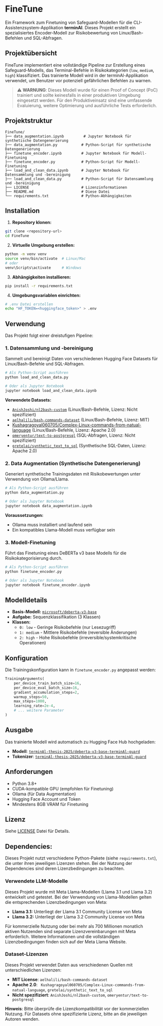 # FineTune

Ein Framework zum Finetuning von Safeguard-Modellen für die CLI-Assistenzsystem-Applikation **terminAl**. Dieses Projekt erstellt ein spezialisiertes Encoder-Modell zur Risikobewertung von Linux/Bash-Befehlen und SQL-Abfragen.

## Projektübersicht

FineTune implementiert eine vollständige Pipeline zur Erstellung eines Safeguard-Modells, das Terminal-Befehle in Risikokategorien (`low`, `medium`, `high`) klassifiziert. Das trainierte Modell wird in der terminAl-Applikation verwendet, um Benutzer vor potenziell gefährlichen Befehlen zu warnen.

> ⚠️ **WARNUNG**: Dieses Modell wurde für einen Proof of Concept (PoC) trainiert und sollte keinesfalls in einer produktiven Umgebung eingesetzt werden. Für den Produktiveinsatz sind eine umfassende Evaluierung, weitere Optimierung und ausführliche Tests erforderlich.

## Projektstruktur

```
FineTune/
├── data_augmentation.ipynb         # Jupyter Notebook für synthetische Datengenerierung
├── data_augmentation.py           # Python-Script für synthetische Datengenerierung
├── finetune_encoder.ipynb         # Jupyter Notebook für Modell-Finetuning
├── finetune_encoder.py            # Python-Script für Modell-Finetuning
├── load_and_clean_data.ipynb      # Jupyter Notebook für Datensammlung und -bereinigung
├── load_and_clean_data.py         # Python-Script für Datensammlung und -bereinigung
├── LICENSE                        # Lizenzinformationen
├── README.md                      # Diese Datei
└── requirements.txt               # Python-Abhängigkeiten
```

## Installation

1. **Repository klonen:**
```bash
git clone <repository-url>
cd FineTune
```

2. **Virtuelle Umgebung erstellen:**
```bash
python -m venv venv
source venv/bin/activate  # Linux/Mac
# oder
venv\Scripts\activate     # Windows
```

3. **Abhängigkeiten installieren:**
```bash
pip install -r requirements.txt
```

4. **Umgebungsvariablen einrichten:**
```bash
# .env Datei erstellen
echo "HF_TOKEN=<huggingface_token>" > .env
```

## Verwendung

Das Projekt folgt einer dreistufigen Pipeline:

### 1. Datensammlung und -bereinigung

Sammelt und bereinigt Daten von verschiedenen Hugging Face Datasets für Linux/Bash-Befehle und SQL-Abfragen.

```bash
# Als Python-Script ausführen
python load_and_clean_data.py

# Oder als Jupyter Notebook
jupyter notebook load_and_clean_data.ipynb
```

**Verwendete Datasets:**
- [`AnishJoshi/nl2bash-custom`](https://huggingface.co/datasets/AnishJoshi/nl2bash-custom) (Linux/Bash-Befehle, Lizenz: Nicht spezifiziert)
- [`aelhalili/bash-commands-dataset`](https://huggingface.co/datasets/aelhalili/bash-commands-dataset) (Linux/Bash-Befehle, Lizenz: MIT)
- [Kushagragoyal060705/Complex-Linux-commands-from-natual-language](https://www.kaggle.com/datasets/kushagragoyal060705/complex-linux-commands-from-natual-language) (Linux/Bash-Befehle, Lizenz: Apache 2.0)
- [`omeryentur/text-to-postgresql`](https://huggingface.co/datasets/omeryentur/text-to-postgresql) (SQL-Abfragen, Lizenz: Nicht spezifiziert)
- [`gretelai/synthetic_text_to_sql`](https://huggingface.co/datasets/gretelai/synthetic_text_to_sql) (Synthetische SQL-Daten, Lizenz: Apache 2.0)

### 2. Data Augmentation (Synthetische Datengenerierung)

Generiert synthetische Trainingsdaten mit Risikobewertungen unter Verwendung von Ollama/Llama.

```bash
# Als Python-Script ausführen
python data_augmentation.py

# Oder als Jupyter Notebook
jupyter notebook data_augmentation.ipynb
```

**Voraussetzungen:**
- Ollama muss installiert und laufend sein
- Ein kompatibles Llama-Modell muss verfügbar sein

### 3. Modell-Finetuning

Führt das Finetuning eines DeBERTa v3 base Modells für die Risikokategorisierung durch.

```bash
# Als Python-Script ausführen
python finetune_encoder.py

# Oder als Jupyter Notebook
jupyter notebook finetune_encoder.ipynb
```

## Modelldetails

- **Basis-Modell:** [`microsoft/deberta-v3-base`](https://huggingface.co/microsoft/deberta-v3-base)
- **Aufgabe:** Sequenzklassifikation (3 Klassen)
- **Klassen:** 
  - `0: low` - Geringe Risikobefehle (nur Lesezugriff)
  - `1: medium` - Mittlere Risikobefehle (reversible Änderungen)
  - `2: high` - Hohe Risikobefehle (irreversible/systemkritische Operationen)

## Konfiguration

Die Trainingskonfiguration kann in `finetune_encoder.py` angepasst werden:

```python
TrainingArguments(
    per_device_train_batch_size=16,
    per_device_eval_batch_size=16,
    gradient_accumulation_steps=2,
    warmup_steps=50,
    max_steps=1000,
    learning_rate=2e-4,
    # ... weitere Parameter
)
```

## Ausgabe

Das trainierte Modell wird automatisch zu Hugging Face Hub hochgeladen:
- **Modell**: [`terminAl-thesis-2025/deberta-v3-base-terminAl-guard`](https://huggingface.co/terminAl-thesis-2025/deberta-v3-base-terminAl-guard)
- **Tokenizer**: [`terminAl-thesis-2025/deberta-v3-base-terminAl-guard`](https://huggingface.co/terminAl-thesis-2025/deberta-v3-base-terminAl-guard)


## Anforderungen

- Python 3.8+
- CUDA-kompatible GPU (empfohlen für Finetuning)
- Ollama (für Data Augmentation)
- Hugging Face Account und Token
- Mindestens 8GB VRAM für Finetuning

## Lizenz

Siehe [LICENSE](LICENSE) Datei für Details.

## Dependencies: 
Dieses Projekt nutzt verschiedene Python-Pakete (siehe `requirements.txt`), die unter ihren jeweiligen Lizenzen stehen. Bei der Nutzung der Dependencies sind deren Lizenzbedingungen zu beachten.


### Verwendete LLM-Modelle
Dieses Projekt wurde mit Meta Llama-Modellen (Llama 3.1 und Llama 3.2) entwickelt und getestet. Bei der Verwendung von Llama-Modellen gelten die entsprechenden Lizenzbedingungen von Meta:

- **Llama 3.1:** Unterliegt der Llama 3.1 Community License von Meta
- **Llama 3.2:** Unterliegt der Llama 3.2 Community License von Meta

Für kommerzielle Nutzung oder bei mehr als 700 Millionen monatlich aktiven Nutzenden sind separate Lizenzvereinbarungen mit Meta erforderlich. Weitere Informationen und die vollständigen Lizenzbedingungen finden sich auf der Meta Llama Website.

### Dataset-Lizenzen

Dieses Projekt verwendet Daten aus verschiedenen Quellen mit unterschiedlichen Lizenzen:

- **MIT License**: `aelhalili/bash-commands-dataset`
- **Apache 2.0**: ` Kushagragoyal060705/Complex-Linux-commands-from-natual-language`, `gretelai/synthetic_text_to_sql`
- **Nicht spezifiziert**: `AnishJoshi/nl2bash-custom`, `omeryentur/text-to-postgresql`

**Hinweis**: Bitte überprüfe die Lizenzkompatibilität vor der kommerziellen Nutzung. Für Datasets ohne spezifizierte Lizenz, bitte an die jeweiligen Autoren wenden.